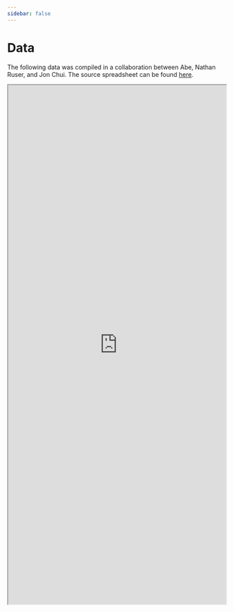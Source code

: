 ```yaml
---
sidebar: false
---
```


# Data

The following data was compiled in a collaboration between Abe, Nathan Ruser, and Jon Chui.  The source spreadsheet can be found [here](https://docs.google.com/spreadsheets/d/1fNC9_64ncNMBT-b1Ru6AeKrFiu8s4FcniJiPiiCqp_I/edit?usp=sharing).

<iframe src="https://docs.google.com/spreadsheets/d/e/2PACX-1vT3THEyBRa3i7-ssi2EhBSUR516pce_ayPl1RFfphWgA1xIJnPBHp7gTgp4kiVlM1qJgMDnEfG3qIGn/pubhtml?gid=1945609114&amp;single=true&amp;widget=true&amp;headers=false" width="100%" height="1200px"></iframe>
